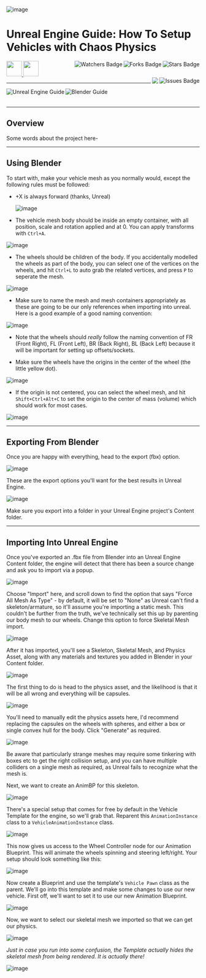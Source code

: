 ![image]()

# Unreal Engine Guide: How To Setup Vehicles with Chaos Physics

<!-- Header Start -->
<a href = "https://docs.unrealengine.com/5.3/en-US/"> <img height="40" img width="40" src="https://cdn.simpleicons.org/unrealengine/white"> </a> 
<a href = "https://learn.microsoft.com/en-us/cpp/c-language"> <img height="40" img width="40" src="https://cdn.simpleicons.org/blender"> </a>
<img align="right" alt="Stars Badge" src="https://img.shields.io/github/stars/jdsherbert/JDSherbert-Repo-Template?label=%E2%AD%90"/>
<img align="right" alt="Forks Badge" src="https://img.shields.io/github/forks/jdsherbert/JDSherbert-Repo-Template?label=%F0%9F%8D%B4"/>
<img align="right" alt="Watchers Badge" src="https://img.shields.io/github/watchers/jdsherbert/JDSherbert-Repo-Template?label=%F0%9F%91%81%EF%B8%8F"/>
<img align="right" alt="Issues Badge" src="https://img.shields.io/github/issues/jdsherbert/JDSherbert-Repo-Template?label=%E2%9A%A0%EF%B8%8F"/>
<img align="right" src="https://hits.seeyoufarm.com/api/count/incr/badge.svg?url=https%3A%2F%2Fgithub.com%2FJDSherbert%2FJDSherbert-Repo-Template%2Fhit-counter%2FREADME&count_bg=%2379C83D&title_bg=%23555555&labelColor=0E1128&title=🔍&style=for-the-badge">
<!-- Header End --> 

-----------------------------------------------------------------------

<a href="https://docs.unrealengine.com/5.3/en-US/"> 
  <img align="left" alt="Unreal Engine Guide" src="https://img.shields.io/badge/Unreal%20Engine%20Guide-black?style=for-the-badge&logo=unrealengine&logoColor=white&color=black&labelColor=black"> </a>
<a href="https://docs.unrealengine.com/5.3/en-US/"> 
  <img align="left" alt="Blender Guide" src="https://img.shields.io/badge/Blender%20Guide-black?style=for-the-badge&logo=blender&logoColor=white&color=black&labelColor=orange"> </a>
  
<!-- <a href="https://choosealicense.com/licenses/unlicense/"> 
  <img align="right" alt="License" src="https://img.shields.io/badge/License%20:%20Unlicense-black?style=for-the-badge&logo=unlicense&logoColor=white&color=black&labelColor=black"> </a> -->
  
<br></br>

-----------------------------------------------------------------------
## Overview
Some words about the project here-


-----------------------------------------------------------------------
 ## Using Blender

To start with, make your vehicle mesh as you normally would, except the following rules must be followed:
- +X is always forward (thanks, Unreal)
  
  ![image](https://github.com/user-attachments/assets/1f57ed00-a30f-4a16-bfec-344cf6b03b8b)

- The vehicle mesh body should be inside an empty container, with all position, scale and rotation applied and at 0. You can apply transforms with `Ctrl+A`.
  
![image](https://github.com/user-attachments/assets/26fe3c90-d7b9-4c9c-a82d-edc6df888db1)

- The wheels should be children of the body. If you accidentally modelled the wheels as part of the body, you can select one of the vertices on the wheels, and hit `Ctrl+L` to auto grab the related vertices, and press `P` to seperate the mesh.
  
![image](https://github.com/user-attachments/assets/437df3c7-bd0d-4e37-bf13-c39dd283b7f9)


- Make sure to name the mesh and mesh containers appropriately as these are going to be our only references when importing into unreal. Here is a good example of a good naming convention:
  
![image](https://github.com/user-attachments/assets/09de1184-90b4-4c41-9eaa-6d5ce345774b)

- Note that the wheels should *really* follow the naming convention of FR (Front Right), FL (Front Left), BR (Back Right), BL (Back Left) because it will be important for setting up offsets/sockets.

- Make sure the wheels have the origins in the center of the wheel (the little yellow dot).
  
![image](https://github.com/user-attachments/assets/e3cb4e94-84a4-49e2-885c-1982d594e789)

- If the origin is not centered, you can select the wheel mesh, and hit `Shift+Ctrl+Alt+C` to set the origin to the center of mass (volume) which should work for most cases.
  
![image](https://github.com/user-attachments/assets/59e1d74e-e25f-41db-9999-2eb6fcf86058)

-----------------------------------------------------------------------
 ## Exporting From Blender

 Once you are happy with everything, head to the export (fbx) option.
 
![image](https://github.com/user-attachments/assets/c3fa27a3-d768-41ba-b61f-4dcbdfcf9009)

These are the export options you'll want for the best results in Unreal Engine.

![image](https://github.com/user-attachments/assets/c53099ba-de1d-47ca-b7cb-a3983e15643f)

Make sure you export into a folder in your Unreal Engine project's Content folder.

-----------------------------------------------------------------------
 ## Importing Into Unreal Engine

Once you've exported an .fbx file from Blender into an Unreal Engine Content folder, the engine will detect that there has been a source change and ask you to import via a popup.

![image](https://github.com/user-attachments/assets/8cd1b434-a0ae-4072-9933-4d39a788dfa3)

Choose "Import" here, and scroll down to find the option that says "Force All Mesh As Type" - by default, it will be set to "None" as Unreal can't find a skeleton/armature, so it'll assume you're importing a static mesh.
This couldn't be further from the truth, we've technically set this up by parenting our body mesh to our wheels.
Change this option to force Skeletal Mesh import.

![image](https://github.com/user-attachments/assets/5aceac73-1f1e-4b8c-bf3b-c2f0c6d9f72a)

After it has imported, you'll see a Skeleton, Skeletal Mesh, and Physics Asset, along with any materials and textures you added in Blender in your Content folder.

![image](https://github.com/user-attachments/assets/e8c75310-cb68-4c4d-b496-e71c5ad47e7d)

The first thing to do is head to the physics asset, and the likelihood is that it will be all wrong and everything will be capsules.

![image](https://github.com/user-attachments/assets/1577a20c-2d0c-4fd6-ab1c-bc65201fadd9)

You'll need to manually edit the physics assets here, I'd recommend replacing the capsules on the wheels with spheres, and either a box or single convex hull for the body. Click "Generate" as required.

![image](https://github.com/user-attachments/assets/36a40cf6-b543-4da2-930d-f72dec785a25)

Be aware that particularly strange meshes may require some tinkering with boxes etc to get the right collision setup, and you can have multiple colliders on a single mesh as required, as Unreal fails to recognize what the mesh is.

Next, we want to create an AnimBP for this skeleton. 

![image](https://github.com/user-attachments/assets/b3d485dd-9588-4799-9ad8-9362e1357bfc)

There's a special setup that comes for free by default in the Vehicle Template for the engine, so we'll grab that. Reparent this `AnimationInstance` class to a `VehicleAnimationInstance` class.

![image](https://github.com/user-attachments/assets/a007e694-09fa-4a19-bb90-71b250cbff6d)

This now gives us access to the Wheel Controller node for our Animation Blueprint. This will animate the wheels spinning and steering left/right.
Your setup should look something like this:

![image](https://github.com/user-attachments/assets/8fc06e01-22e0-4f8e-be1a-6602f999ab6d)

Now create a Blueprint and use the template's `Vehicle Pawn` class as the parent. We'll go into this template and make some changes to use our new vehicle.
First off, we'll want to set it to use our new Animation Blueprint.

![image](https://github.com/user-attachments/assets/5af185ef-f018-4b40-aa98-30c96d6df087)

Now, we want to select our skeletal mesh we imported so that we can get our physics.

![image](https://github.com/user-attachments/assets/e9408212-137f-456d-8c1d-f49b7c3f924a)

*Just in case you run into some confusion, the Template actually hides the skeletal mesh from being rendered. It is actually there!*

![image](https://github.com/user-attachments/assets/e1a8b84d-fb48-4e19-9e99-7fae7b17aef5)

